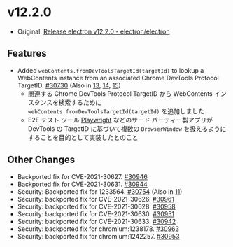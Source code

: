 # v12.2.0

- Original: [Release electron v12.2.0 - electron/electron](https://github.com/electron/electron/releases/tag/v12.2.0)

## Features

- Added `webContents.fromDevToolsTargetId(targetId)` to lookup a WebContents instance from an associated Chrome DevTools Protocol TargetID. [#30730](https://github.com/electron/electron/pull/30730) (Also in [13](https://github.com/electron/electron/pull/30731), [14](https://github.com/electron/electron/pull/30732), [15](https://github.com/electron/electron/pull/30733))
  - 関連する Chrome DevTools Protocol TargetID から WebContents インスタンスを検索するために `webContents.fromDevToolsTargetId(targetId)` を追加しました
  - E2E テスト ツール [Playwright](https://playwright.dev/) などのサード パーティー製アプリが DevTools の TargetID に基づいて複数の `BrowserWindow` を扱えるようにすることを目的として実装したとのこと

## Other Changes

- Backported fix for CVE-2021-30627. [#30946](https://github.com/electron/electron/pull/30946)
- Backported fix for CVE-2021-30631. [#30944](https://github.com/electron/electron/pull/30944)
- Security: Backported fix for 1233564. [#30754](https://github.com/electron/electron/pull/30754) (Also in [11](https://github.com/electron/electron/pull/30755))
- Security: backported fix for CVE-2021-30626. [#30961](https://github.com/electron/electron/pull/30961)
- Security: backported fix for CVE-2021-30628. [#30958](https://github.com/electron/electron/pull/30958)
- Security: backported fix for CVE-2021-30630. [#30951](https://github.com/electron/electron/pull/30951)
- Security: backported fix for CVE-2021-30633. [#30942](https://github.com/electron/electron/pull/30942)
- Security: backported fix for chromium:1238178. [#30963](https://github.com/electron/electron/pull/30963)
- Security: backported fix for chromium:1242257. [#30953](https://github.com/electron/electron/pull/30953)
